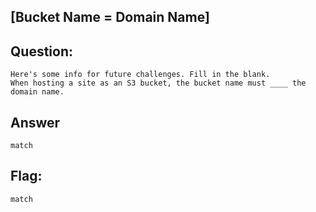 [Bucket Name = Domain Name]
---
Question:
---
	Here's some info for future challenges. Fill in the blank.
	When hosting a site as an S3 bucket, the bucket name must ____ the domain name.

Answer
---
	match

Flag:
---
	match